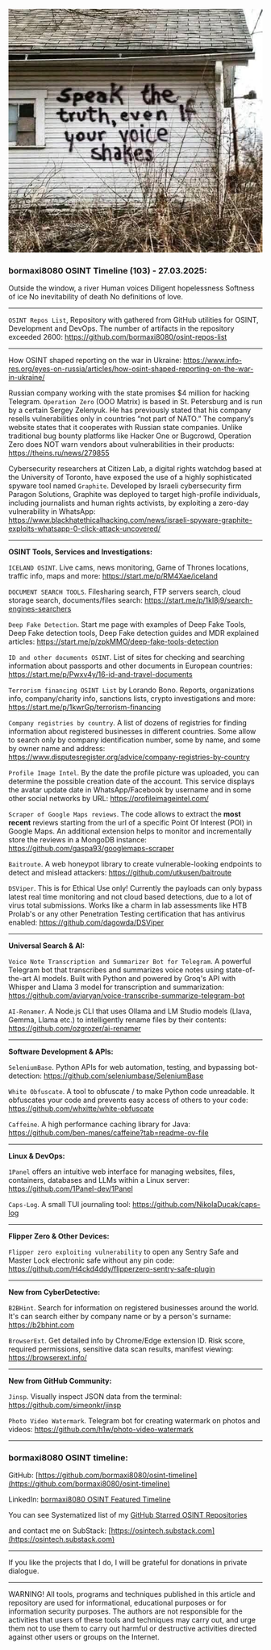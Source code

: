 ![alt text](img/103.jpg)
### bormaxi8080 OSINT Timeline (103) - 27.03.2025:

Outside the window, a river Human voices Diligent hopelessness Softness of ice No inevitability of death No definitions of love.

----

```OSINT Repos List```, Repository with gathered from GitHub utilities for OSINT, Development and DevOps. The number of artifacts in the repository exceeded 2600: https://github.com/bormaxi8080/osint-repos-list

----

How OSINT shaped reporting on the war in Ukraine: https://www.info-res.org/eyes-on-russia/articles/how-osint-shaped-reporting-on-the-war-in-ukraine/

Russian company working with the state promises $4 million for hacking Telegram. ```Operation Zero``` (OOO Matrix) is based in St. Petersburg and is run by a certain Sergey Zelenyuk. He has previously stated that his company resells vulnerabilities only in countries “not part of NATO.” The company’s website states that it cooperates with Russian state companies. Unlike traditional bug bounty platforms like Hacker One or Bugcrowd, Operation Zero does NOT warn vendors about vulnerabilities in their products: https://theins.ru/news/279855

Cybersecurity researchers at Citizen Lab, a digital rights watchdog based at the University of Toronto, have exposed the use of a highly sophisticated spyware tool named ```Graphite```. Developed by Israeli cybersecurity firm Paragon Solutions, Graphite was deployed to target high-profile individuals, including journalists and human rights activists, by exploiting a zero-day vulnerability in WhatsApp: https://www.blackhatethicalhacking.com/news/israeli-spyware-graphite-exploits-whatsapp-0-click-attack-uncovered/

----

**OSINT Tools, Services and Investigations:**

```ICELAND OSINT```. Live cams, news monitoring, Game of Thrones locations, traffic info, maps and more: https://start.me/p/RM4Xae/iceland

```DOCUMENT SEARCH TOOLS```. Filesharing search, FTP servers search, cloud storage search, documents/files search: https://start.me/p/1kl8j9/search-engines-searchers

```Deep Fake Detection```. Start me page with examples of Deep Fake Tools, Deep Fake detection tools, Deep Fake detection guides and MDR explained articles: https://start.me/p/zpkMMO/deep-fake-tools-detection

```ID and other documents OSINT```. List of sites for checking and searching information about passports and other documents in European countries: https://start.me/p/Pwxv4y/16-id-and-travel-documents

```Terrorism financing OSINT List``` by Lorando Bono. Reports, organizations info, company/charity info, sanctions lists, crypto investigations and more: https://start.me/p/1kwrGp/terrorism-financing

```Company registries by country```. A list of dozens of registries for finding information about registered businesses in different countries. Some allow to search only by company identification number, some by name, and some by owner name and address: https://www.disputesregister.org/advice/company-registries-by-country

```Profile Image Intel```. By the date the profile picture was uploaded, you can determine the possible creation date of the account. This service displays the avatar update date in WhatsApp/Facebook by username and in some other social networks by URL: https://profileimageintel.com/

```Scraper of Google Maps reviews```. The code allows to extract the **most recent** reviews starting from the url of a specific Point Of Interest (POI) in Google Maps. An additional extension helps to monitor and incrementally store the reviews in a MongoDB instance: https://github.com/gaspa93/googlemaps-scraper

```Baitroute```. A web honeypot library to create vulnerable-looking endpoints to detect and mislead attackers: https://github.com/utkusen/baitroute

```DSViper```. This is for Ethical Use only! Currently the payloads can only bypass latest real time monitoring and not cloud based detections, due to a lot of virus total submissions. Works like a charm in lab assessments like HTB Prolab's or any other Penetration Testing certification that has antivirus enabled: https://github.com/dagowda/DSViper

----

**Universal Search & AI:**

```Voice Note Transcription and Summarizer Bot for Telegram```. A powerful Telegram bot that transcribes and summarizes voice notes using state-of-the-art AI models. Built with Python and powered by Groq's API with Whisper and Llama 3 model for transcription and summarization: https://github.com/aviaryan/voice-transcribe-summarize-telegram-bot

```AI-Renamer```. A Node.js CLI that uses Ollama and LM Studio models (Llava, Gemma, Llama etc.) to intelligently rename files by their contents: https://github.com/ozgrozer/ai-renamer

---

**Software Development & APIs:**

```SeleniumBase```. Python APIs for web automation, testing, and bypassing bot-detection: https://github.com/seleniumbase/SeleniumBase

```White Obfuscate```. A tool to obfuscate / to make Python code unreadable. It obfuscates your code and prevents easy access of others to your code: https://github.com/whxitte/white-obfuscate

```Caffeine```. A high performance caching library for Java: https://github.com/ben-manes/caffeine?tab=readme-ov-file

----

**Linux & DevOps:**

```1Panel``` offers an intuitive web interface for managing websites, files, containers, databases and LLMs within a Linux server: https://github.com/1Panel-dev/1Panel

```Caps-Log```. A small TUI journaling tool: https://github.com/NikolaDucak/caps-log

----

**Flipper Zero & Other Devices:**

```Flipper zero exploiting vulnerability``` to open any Sentry Safe and Master Lock electronic safe without any pin code: https://github.com/H4ckd4ddy/flipperzero-sentry-safe-plugin

----

**New from CyberDetective:**

```B2BHint```. Search for information on registered businesses around the world. It's can search either by company name or by a person's surname: https://b2bhint.com

```BrowserExt```. Get detailed info by Chrome/Edge extension ID. Risk score, required permissions, sensitive data scan results, manifest viewing: https://browserext.info/

----

**New from GitHub Community:**

```Jinsp```. Visually inspect JSON data from the terminal: https://github.com/simeonkr/jinsp

```Photo Video Watermark```. Telegram bot for creating watermark on photos and videos: https://github.com/h1w/photo-video-watermark

----
### bormaxi8080 OSINT timeline:

GitHub: [https://github.com/bormaxi8080/osint-timeline](https://github.com/bormaxi8080/osint-timeline)

LinkedIn: [bormaxi8080 OSINT Featured Timeline](https://www.linkedin.com/in/osintech/details/featured/)

You can see Systematized list of my [GitHub Starred OSINT Repositories](https://github.com/bormaxi8080/osint-repos-list)

and contact me on SubStack: [https://osintech.substack.com](https://osintech.substack.com)

----

If you like the projects that I do, I will be grateful for donations in private dialogue.

----

WARNING! All tools, programs and techniques published in this article and repository are used for informational, educational purposes or for information security purposes. The authors are not responsible for the activities that users of these tools and techniques may carry out, and urge them not to use them to carry out harmful or destructive activities directed against other users or groups on the Internet.